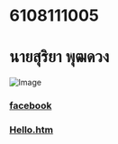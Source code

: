 # 6108111005 <br>
# นายสุริยา พุฒดวง
 ![Image](https://nickzaahhaahha.github.io/Myprofile/49895855_1211991102281350_5448680612187602944_n.jpg)
 
 ### [facebook](https://www.facebook.com/Nick.Godzilla)<br>
 ### [Hello.htm](https://nickzaahhaahha.github.io/Myprofile/hello.htm?fbclid=IwAR2aWjfRl0df4XIypGu3Z1p5rp-4xrLU1fNSaQB45xEQG3baE-8h8F-3l0A)
